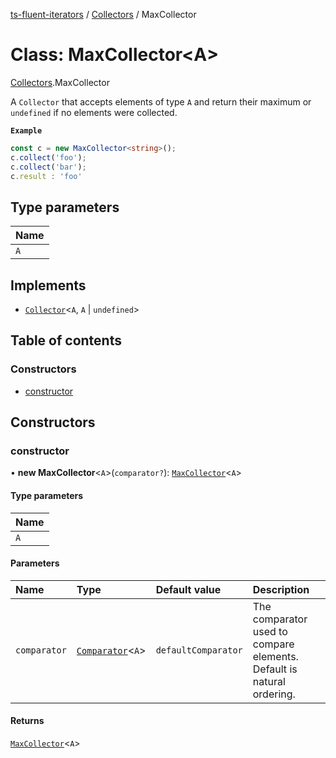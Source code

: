 [ts-fluent-iterators](../README.md) / [Collectors](../modules/Collectors.md) / MaxCollector

# Class: MaxCollector\<A\>

[Collectors](../modules/Collectors.md).MaxCollector

A `Collector` that accepts elements of type `A` and return their maximum or `undefined` if no elements were collected.

**`Example`**

```ts
const c = new MaxCollector<string>();
c.collect('foo');
c.collect('bar');
c.result : 'foo'
```

## Type parameters

| Name |
| :------ |
| `A` |

## Implements

- [`Collector`](../interfaces/Collectors.Collector.md)\<`A`, `A` \| `undefined`\>

## Table of contents

### Constructors

- [constructor](Collectors.MaxCollector.md#constructor)

## Constructors

### constructor

• **new MaxCollector**\<`A`\>(`comparator?`): [`MaxCollector`](Collectors.MaxCollector.md)\<`A`\>

#### Type parameters

| Name |
| :------ |
| `A` |

#### Parameters

| Name | Type | Default value | Description |
| :------ | :------ | :------ | :------ |
| `comparator` | [`Comparator`](../README.md#comparator)\<`A`\> | `defaultComparator` | The comparator used to compare elements. Default is natural ordering. |

#### Returns

[`MaxCollector`](Collectors.MaxCollector.md)\<`A`\>
